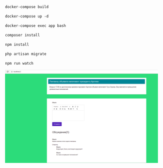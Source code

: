 <p><code>docker-compose build</code></p>
<p><code>docker-compose up -d</code></p>
<p><code>docker-compose exec app bash</code></p>
<p><code>composer install</code></p>
<p><code>npm install</code></p>
<p><code>php artisan migrate</code></p>
<p><code>npm run watch</code></p>

<img src="Снимок экрана от 2023-05-11 19-13-03.png" width=600px>

